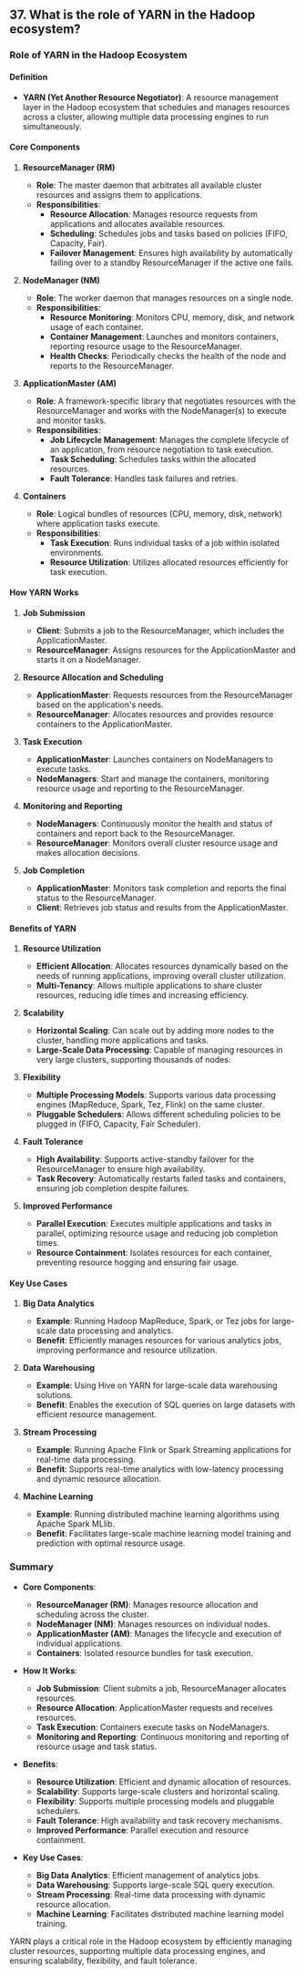 ## 37. What is the role of YARN in the Hadoop ecosystem?


### Role of YARN in the Hadoop Ecosystem

#### Definition
- **YARN (Yet Another Resource Negotiator)**: A resource management layer in the Hadoop ecosystem that schedules and manages resources across a cluster, allowing multiple data processing engines to run simultaneously.

#### Core Components

1. **ResourceManager (RM)**
   - **Role**: The master daemon that arbitrates all available cluster resources and assigns them to applications.
   - **Responsibilities**:
     - **Resource Allocation**: Manages resource requests from applications and allocates available resources.
     - **Scheduling**: Schedules jobs and tasks based on policies (FIFO, Capacity, Fair).
     - **Failover Management**: Ensures high availability by automatically failing over to a standby ResourceManager if the active one fails.

2. **NodeManager (NM)**
   - **Role**: The worker daemon that manages resources on a single node.
   - **Responsibilities**:
     - **Resource Monitoring**: Monitors CPU, memory, disk, and network usage of each container.
     - **Container Management**: Launches and monitors containers, reporting resource usage to the ResourceManager.
     - **Health Checks**: Periodically checks the health of the node and reports to the ResourceManager.

3. **ApplicationMaster (AM)**
   - **Role**: A framework-specific library that negotiates resources with the ResourceManager and works with the NodeManager(s) to execute and monitor tasks.
   - **Responsibilities**:
     - **Job Lifecycle Management**: Manages the complete lifecycle of an application, from resource negotiation to task execution.
     - **Task Scheduling**: Schedules tasks within the allocated resources.
     - **Fault Tolerance**: Handles task failures and retries.

4. **Containers**
   - **Role**: Logical bundles of resources (CPU, memory, disk, network) where application tasks execute.
   - **Responsibilities**:
     - **Task Execution**: Runs individual tasks of a job within isolated environments.
     - **Resource Utilization**: Utilizes allocated resources efficiently for task execution.

#### How YARN Works

1. **Job Submission**
   - **Client**: Submits a job to the ResourceManager, which includes the ApplicationMaster.
   - **ResourceManager**: Assigns resources for the ApplicationMaster and starts it on a NodeManager.

2. **Resource Allocation and Scheduling**
   - **ApplicationMaster**: Requests resources from the ResourceManager based on the application's needs.
   - **ResourceManager**: Allocates resources and provides resource containers to the ApplicationMaster.

3. **Task Execution**
   - **ApplicationMaster**: Launches containers on NodeManagers to execute tasks.
   - **NodeManagers**: Start and manage the containers, monitoring resource usage and reporting to the ResourceManager.

4. **Monitoring and Reporting**
   - **NodeManagers**: Continuously monitor the health and status of containers and report back to the ResourceManager.
   - **ResourceManager**: Monitors overall cluster resource usage and makes allocation decisions.

5. **Job Completion**
   - **ApplicationMaster**: Monitors task completion and reports the final status to the ResourceManager.
   - **Client**: Retrieves job status and results from the ApplicationMaster.

#### Benefits of YARN

1. **Resource Utilization**
   - **Efficient Allocation**: Allocates resources dynamically based on the needs of running applications, improving overall cluster utilization.
   - **Multi-Tenancy**: Allows multiple applications to share cluster resources, reducing idle times and increasing efficiency.

2. **Scalability**
   - **Horizontal Scaling**: Can scale out by adding more nodes to the cluster, handling more applications and tasks.
   - **Large-Scale Data Processing**: Capable of managing resources in very large clusters, supporting thousands of nodes.

3. **Flexibility**
   - **Multiple Processing Models**: Supports various data processing engines (MapReduce, Spark, Tez, Flink) on the same cluster.
   - **Pluggable Schedulers**: Allows different scheduling policies to be plugged in (FIFO, Capacity, Fair Scheduler).

4. **Fault Tolerance**
   - **High Availability**: Supports active-standby failover for the ResourceManager to ensure high availability.
   - **Task Recovery**: Automatically restarts failed tasks and containers, ensuring job completion despite failures.

5. **Improved Performance**
   - **Parallel Execution**: Executes multiple applications and tasks in parallel, optimizing resource usage and reducing job completion times.
   - **Resource Containment**: Isolates resources for each container, preventing resource hogging and ensuring fair usage.

#### Key Use Cases

1. **Big Data Analytics**
   - **Example**: Running Hadoop MapReduce, Spark, or Tez jobs for large-scale data processing and analytics.
   - **Benefit**: Efficiently manages resources for various analytics jobs, improving performance and resource utilization.

2. **Data Warehousing**
   - **Example**: Using Hive on YARN for large-scale data warehousing solutions.
   - **Benefit**: Enables the execution of SQL queries on large datasets with efficient resource management.

3. **Stream Processing**
   - **Example**: Running Apache Flink or Spark Streaming applications for real-time data processing.
   - **Benefit**: Supports real-time analytics with low-latency processing and dynamic resource allocation.

4. **Machine Learning**
   - **Example**: Running distributed machine learning algorithms using Apache Spark MLlib.
   - **Benefit**: Facilitates large-scale machine learning model training and prediction with optimal resource usage.

### Summary

- **Core Components**:
  - **ResourceManager (RM)**: Manages resource allocation and scheduling across the cluster.
  - **NodeManager (NM)**: Manages resources on individual nodes.
  - **ApplicationMaster (AM)**: Manages the lifecycle and execution of individual applications.
  - **Containers**: Isolated resource bundles for task execution.

- **How It Works**:
  - **Job Submission**: Client submits a job, ResourceManager allocates resources.
  - **Resource Allocation**: ApplicationMaster requests and receives resources.
  - **Task Execution**: Containers execute tasks on NodeManagers.
  - **Monitoring and Reporting**: Continuous monitoring and reporting of resource usage and task status.

- **Benefits**:
  - **Resource Utilization**: Efficient and dynamic allocation of resources.
  - **Scalability**: Supports large-scale clusters and horizontal scaling.
  - **Flexibility**: Supports multiple processing models and pluggable schedulers.
  - **Fault Tolerance**: High availability and task recovery mechanisms.
  - **Improved Performance**: Parallel execution and resource containment.

- **Key Use Cases**:
  - **Big Data Analytics**: Efficient management of analytics jobs.
  - **Data Warehousing**: Supports large-scale SQL query execution.
  - **Stream Processing**: Real-time data processing with dynamic resource allocation.
  - **Machine Learning**: Facilitates distributed machine learning model training.

YARN plays a critical role in the Hadoop ecosystem by efficiently managing cluster resources, supporting multiple data processing engines, and ensuring scalability, flexibility, and fault tolerance.
